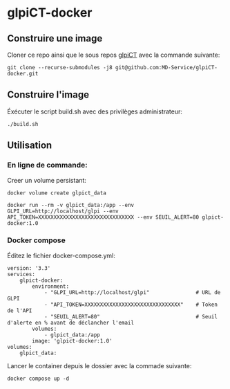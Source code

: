 # glpiCT-docker

## Construire une image

Cloner ce repo ainsi que le sous repos [glpiCT](https://github.com/MD-Service/glpiCT) avec la commande suivante:

    git clone --recurse-submodules -j8 git@github.com:MD-Service/glpiCT-docker.git 

## Construire l'image

Éxécuter le script build.sh avec des privilèges administrateur:

    ./build.sh

## Utilisation

### En ligne de commande:

Creer un volume persistant:

    docker volume create glpict_data

    docker run --rm -v glpict_data:/app --env GLPI_URL=http://localhost/glpi --env API_TOKEN=XXXXXXXXXXXXXXXXXXXXXXXXXXXXXXX --env SEUIL_ALERT=80 glpict-docker:1.0

### Docker compose

Éditez le fichier docker-compose.yml:

    version: '3.3'
    services:
        glpict-docker:
            environment:
                - "GLPI_URL=http://localhost/glpi"               # URL de GLPI
                - "API_TOKEN=XXXXXXXXXXXXXXXXXXXXXXXXXXXXXXX"    # Token de l'API
                - "SEUIL_ALERT=80"                               # Seuil d'alerte en % avant de déclancher l'email
            volumes:
                - glpict_data:/app
            image: 'glpict-docker:1.0'
    volumes:
        glpict_data:


Lancer le container depuis le dossier avec la commade suivante:

    docker compose up -d
